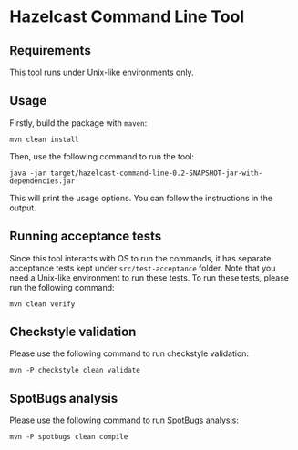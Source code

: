 # Hazelcast Command Line Tool

## Requirements

This tool runs under Unix-like environments only.

## Usage

Firstly, build the package with `maven`:

```
mvn clean install
```

Then, use the following command to run the tool:

```
java -jar target/hazelcast-command-line-0.2-SNAPSHOT-jar-with-dependencies.jar
```

This will print the usage options. You can follow the instructions in the output.

## Running acceptance tests

Since this tool interacts with OS to run the commands, it has separate acceptance tests kept under `src/test-acceptance` folder. Note that you need a Unix-like environment to run these tests. To run these tests, please run the following command:

```
mvn clean verify
```   

## Checkstyle validation

Please use the following command to run checkstyle validation:

```
mvn -P checkstyle clean validate
```

## SpotBugs analysis

Please use the following command to run [SpotBugs](https://spotbugs.github.io/) analysis:

```
mvn -P spotbugs clean compile
```